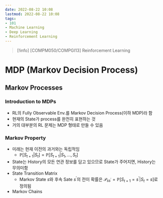 ```yaml
---
date: 2022-08-22 10:08
lastmod: 2022-08-22 10:08
tags:
- 101
- Machine Learning
- Deep Learning
- Reinforcement Learning
---
```


> [!info] [COMPM050/COMPGI13] Reinforcement Learning

# MDP (Markov Decision Process)

## Markov Processes

### Introduction to MDPs

- RL의 Fully Observable Env.를 Markov Decision Process(이하 MDP)라 함
- 현재의 State가 process를 완전히 표현하는 것
- 거의 대부분의 RL 문제는 MDP 형태로 만들 수 있음

### Markov Property

- 미래는 현재 이전의 과거와는 독립적임
	- $\mathbb{P}[S_{t+1} | S_t] = \mathbb{P}[S_{t+1} | S_1, ..., S_t]$
- State는 History의 모든 연관 정보를 담고 있으므로 State가 주어지면, History는 무의미함
- State Transition Matrix
    - Markov State $s$와 후속 Sate $s^\prime$의 전이 확률은 $\mathcal{P}_{ss^\prime}=\mathbb{P}[S_{t+1}=s^\prime | S_t = s]$로 정의됨
- Markov Chains
